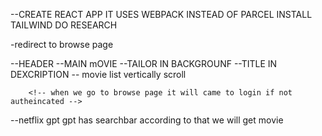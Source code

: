 <!-- NETFLIX GPT -->
--CREATE REACT APP
IT USES WEBPACK INSTEAD OF PARCEL
INSTALL TAILWIND DO RESEARCH


<!-- FEATURES -->

<!-- login signup page -->
-redirect to browse page
<!-- BROWSE PAGE -->

--HEADER
--MAIN mOVIE 
        --TAILOR IN BACKGROUNF
        --TITLE IN DEXCRIPTION
        -- movie list vertically scroll

        <!-- when we go to browse page it will came to login if not autheincated -->


--netflix gpt
gpt has searchbar according to that we will get movie